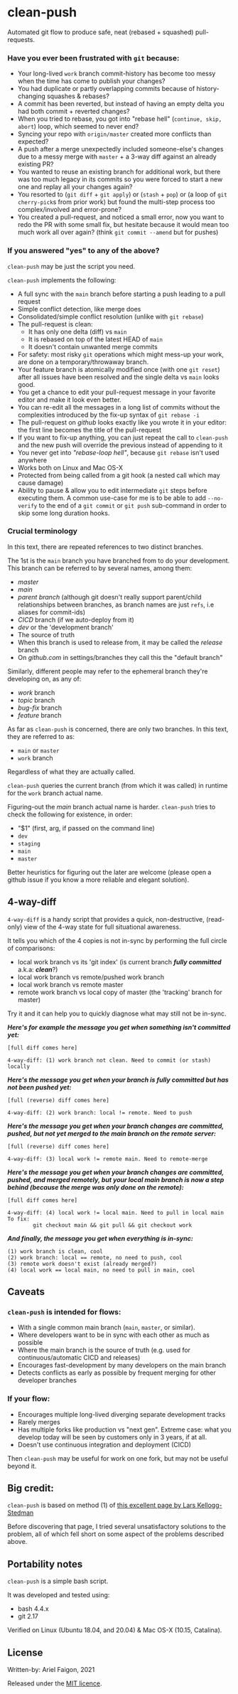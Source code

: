 
[//]: # (vim: spell)

# clean-push

Automated git flow to produce safe, neat (rebased + squashed) pull-requests.


### Have you ever been frustrated with `git` because:

- Your long-lived `work` branch commit-history has become too messy when the time has come to publish your changes?
- You had duplicate or partly overlapping commits because of history-changing squashes & rebases?
- A commit has been reverted, but instead of having an empty delta you had both commit + reverted changes?
- When you tried to rebase, you got into "rebase hell" (`continue, skip, abort`) loop, which seemed to never end?
- Syncing your repo with `origin/master` created more conflicts than expected?
- A push after a merge unexpectedly included someone-else's changes due to a messy merge with `master` + a 3-way diff against an already existing PR?
- You wanted to reuse an existing branch for additional work, but there was too much legacy in its commits so you were forced to start a new one and replay all your changes again?
- You resorted to (`git diff` + `git apply`) or (`stash` + `pop`) or (a loop of `git cherry-pick`s from prior work) but found the multi-step process too complex/involved and error-prone?
- You created a pull-request, and noticed a small error, now you want to redo the PR with some small fix, but hesitate because it would mean too much work all over again? (think `git commit --amend` but for pushes)

### If you answered "yes" to any of the above?

`clean-push` may be just the script you need.

`clean-push` implements the following:

- A full sync with the `main` branch before starting a push leading to a pull request
- Simple conflict detection, like merge does
- Consolidated/simple conflict resolution (unlike with `git rebase`)
- The pull-request is clean:
   - It has only one delta (diff) vs `main`
   - It is rebased on top of the latest HEAD of `main`
   - It doesn't contain unwanted merge commits
- For safety: most risky `git` operations which might mess-up your work, are done on a temporary/throwaway branch.
- Your feature branch is atomically modified once (with one `git reset`) after all issues have been resolved and the single delta vs `main` looks good.
- You get a chance to edit your pull-request message in your favorite editor and make it look even better.
- You can re-edit all the messages in a long list of commits without
  the complexities introduced by the fix-up syntax of `git rebase -i`
- The pull-request on *github* looks exactly like you wrote it in your editor: the first line becomes the title of the pull-request
- If you want to fix-up anything, you can just repeat the call to `clean-push` and the new push will override the previous instead of appending to it
- You never get into *"rebase-loop hell"*, because `git rebase` isn't used anywhere
- Works both on Linux and Mac OS-X
- Protected from being called from a git hook (a nested call which may cause damage)
- Ability to pause & allow you to edit intermediate `git` steps before executing them. A common use-case for me is to be able to add `--no-verify` to the end of a `git commit` or `git push` sub-command in order to skip some long duration hooks.

### Crucial terminology

In this text, there are repeated references to two distinct branches.

The 1st is the `main` branch you have branched from to do your development.
This branch can be referred to by several names, among them:

  - *master*
  - *main*
  - *parent branch* (although git doesn't really support parent/child relationships between branches, as branch names are just `refs`, i.e aliases for commit-ids)
  - *CICD* branch (if we auto-deploy from it)
  - *dev* or the 'development branch'
  - The source of truth
  - When this branch is used to release from, it may be called the *release* branch
  - On *github.com* in settings/branches they call this the "default branch"

Similarly, different people may refer to the ephemeral branch they're developing on, as any of:

  - *work* branch
  - *topic* branch
  - *bug-fix* branch
  - *feature* branch

As far as `clean-push` is concerned, there are only two branches.
In this text, they are referred to as:

  - `main` or `master`
  - `work` branch

Regardless of what they are actually called.

`clean-push` queries the current branch (from which it was called) in runtime for the `work` branch actual name.

Figuring-out the *main* branch actual name is harder.
`clean-push` tries to check the following for existence, in order:

  - "$1" (first, arg, if passed on the command line)
  - `dev`
  - `staging`
  - `main`
  - `master`

Better heuristics for figuring out the later are welcome (please open a github issue if you know a more reliable and elegant solution).

## 4-way-diff

`4-way-diff` is a handy script that provides a quick, non-destructive,
(read-only) view of the 4-way state for full situational awareness.

It tells you which of the 4 copies is not in-sync by performing
the full circle of comparisons:

  - local work branch vs its 'git index' (is current branch ***fully committed*** a.k.a: ***clean***?)
  - local work branch vs remote/pushed work branch
  - local work branch vs remote master
  - remote work branch vs local copy of master (the 'tracking' branch for master)

Try it and it can help you to quickly diagnose what may still not be in-sync.

***Here's for example the message you get when something isn't committed yet:***

```
[full diff comes here]

4-way-diff: (1) work branch not clean. Need to commit (or stash) locally
```

***Here's the message you get when your branch is fully
committed but has not been pushed yet:***

```
[full (reverse) diff comes here]

4-way-diff: (2) work branch: local != remote. Need to push
```

***Here's the message you get when your branch changes are committed,
pushed, but not yet merged to the main branch on the remote
server:***

```
[full (reverse) diff comes here]

4-way-diff: (3) local work != remote main. Need to remote-merge
```

***Here's the message you get when your branch changes are committed,
pushed, and merged remotely, but your local main branch is now
a step behind (because the merge was only done on the remote):***

```
[full diff comes here]

4-way-diff: (4) local work != local main. Need to pull in local main
To fix:
        git checkout main && git pull && git checkout work
```

***And finally, the message you get when everything is in-sync:***

```
(1) work branch is clean, cool
(2) work branch: local == remote, no need to push, cool
(3) remote work doesn't exist (already merged?)
(4) local work == local main, no need to pull in main, cool
```

## Caveats

### `clean-push` is intended for flows:

- With a single common main branch (`main`, `master`, or similar).
- Where developers want to be in sync with each other as much as possible
- Where the main branch is the source of truth (e.g. used for continuous/automatic CICD and releases)
- Encourages fast-development by many developers on the main branch
- Detects conflicts as early as possible by frequent merging for other developer branches

### If your flow:

- Encourages multiple long-lived diverging separate development tracks
- Rarely merges
- Has multiple forks like production vs "next gen". Extreme case: what you develop today will be seen by customers only in 3 years, if at all.
- Doesn't use continuous integration and deployment (CICD)

Then `clean-push` may be useful for work on one fork, but may not be
useful beyond it.

## Big credit:

`clean-push` is based on method (1) of [this excellent page by Lars Kellogg-Stedman](https://blog.oddbit.com/post/2019-06-17-avoid-rebase-hell-squashing-wi/)

Before discovering that page, I tried several unsatisfactory solutions to the problem, all of which fell short on some aspect of the problems described above.

## Portability notes

`clean-push` is a simple bash script.

It was developed and tested using:

- bash 4.4.x
- git 2.17

Verified on Linux (Ubuntu 18.04, and 20.04) & Mac OS-X (10.15, Catalina).

## License

Written-by: Ariel Faigon, 2021

Released under the [MIT licence](LICENSE).
